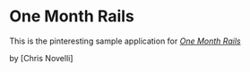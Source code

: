# One Month Rails

This is the pinteresting sample application for [*One Month Rails*](http://onemonthrails.com)

by [Chris Novelli]
